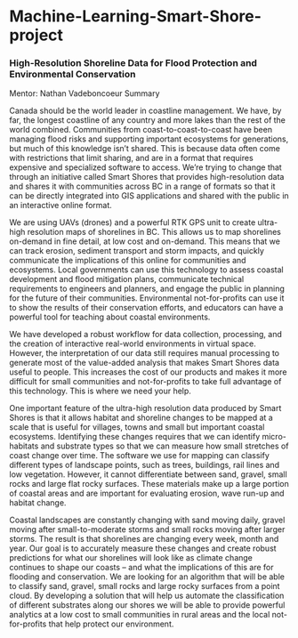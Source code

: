 # Machine-Learning-Smart-Shore-project
### High-Resolution Shoreline Data for Flood Protection and Environmental Conservation
Mentor: Nathan Vadeboncoeur
Summary

Canada should be the world leader in coastline management. We have, by far, the longest coastline of any country and more lakes than the rest of the world combined. Communities from coast-to-coast-to-coast have been managing flood risks and supporting important ecosystems for generations, but much of this knowledge isn’t shared. This is because data often come with restrictions that limit sharing, and are in a format that requires expensive and specialized software to access. We’re trying to change that through an initiative called Smart Shores that provides high-resolution data and shares it with communities across BC in a range of formats so that it can be directly integrated into GIS applications and shared with the public in an interactive online format.

We are using UAVs (drones) and a powerful RTK GPS unit to create ultra-high resolution maps of shorelines in BC. This allows us to map shorelines on-demand in fine detail, at low cost and on-demand. This means that we can track erosion, sediment transport and storm impacts, and quickly communicate the implications of this online for communities and ecosystems. Local governments can use this technology to assess coastal development and flood mitigation plans, communicate technical requirements to engineers and planners, and engage the public in planning for the future of their communities. Environmental not-for-profits can use it to show the results of their conservation efforts, and educators can have a powerful tool for teaching about coastal environments.

We have developed a robust workflow for data collection, processing, and the creation of interactive real-world environments in virtual space. However, the interpretation of our data still requires manual processing to generate most of the value-added analysis that makes Smart Shores data useful to people. This increases the cost of our products and makes it more difficult for small communities and not-for-profits to take full advantage of this technology. This is where we need your help.

One important feature of the ultra-high resolution data produced by Smart Shores is that it allows habitat and shoreline changes to be mapped at a scale that is useful for villages, towns and small but important coastal ecosystems. Identifying these changes requires that we can identify micro-habitats and substrate types so that we can measure how small stretches of coast change over time. The software we use for mapping can classify different types of landscape points, such as trees, buildings, rail lines and low vegetation. However, it cannot differentiate between sand, gravel, small rocks and large flat rocky surfaces. These materials make up a large portion of coastal areas and are important for evaluating erosion, wave run-up and habitat change.

Coastal landscapes are constantly changing with sand moving daily, gravel moving after small-to-moderate storms and small rocks moving after larger storms. The result is that shorelines are changing every week, month and year. Our goal is to accurately measure these changes and create robust predictions for what our shorelines will look like as climate change continues to shape our coasts – and what the implications of this are for flooding and conservation. We are looking for an algorithm that will be able to classify sand, gravel, small rocks and large rocky surfaces from a point cloud. By developing a solution that will help us automate the classification of different substrates along our shores we will be able to provide powerful analytics at a low cost to small communities in rural areas and the local not-for-profits that help protect our environment.

